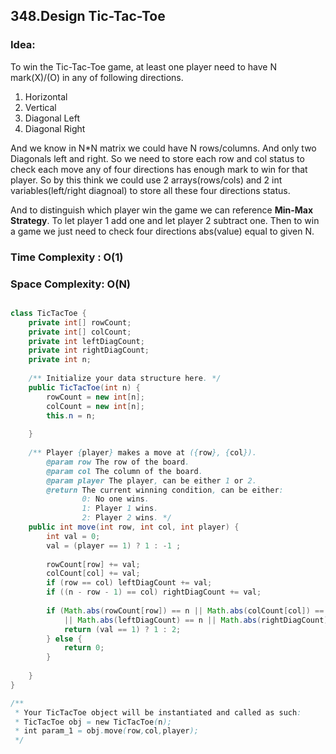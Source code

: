## 348.Design Tic-Tac-Toe ##

### Idea: ###
To win the Tic-Tac-Toe game, at least one player need to have N mark(X)/(O) in any of following directions.

1. Horizontal 
2. Vertical
3. Diagonal Left
4. Diagonal Right

And we know in N*N matrix we could have N rows/columns. And only two Diagonals left and right.
So we need to store each row and col status to check each move any of four directions has enough mark to win for that player.
So by this think we could use 2 arrays(rows/cols) and 2 int variables(left/right diagnoal) to store all these four directions status.

And to distinguish which player win the game we can reference **Min-Max Strategy**. 
To let player 1 add one and let player 2 subtract one. 
Then to win a game we just need to check four directions abs(value) equal to given N.

### Time Complexity : O(1) ###
### Space Complexity: O(N) ###

```java

class TicTacToe {
    private int[] rowCount;
    private int[] colCount;
    private int leftDiagCount;
    private int rightDiagCount;
    private int n;
   
    /** Initialize your data structure here. */
    public TicTacToe(int n) {
        rowCount = new int[n];
        colCount = new int[n];
        this.n = n;
       
    }
    
    /** Player {player} makes a move at ({row}, {col}).
        @param row The row of the board.
        @param col The column of the board.
        @param player The player, can be either 1 or 2.
        @return The current winning condition, can be either:
                0: No one wins.
                1: Player 1 wins.
                2: Player 2 wins. */
    public int move(int row, int col, int player) {
        int val = 0;
        val = (player == 1) ? 1 : -1 ;
        
        rowCount[row] += val;
        colCount[col] += val;
        if (row == col) leftDiagCount += val;
        if ((n - row - 1) == col) rightDiagCount += val;
        
        if (Math.abs(rowCount[row]) == n || Math.abs(colCount[col]) == n 
            || Math.abs(leftDiagCount) == n || Math.abs(rightDiagCount) == n) {
            return (val == 1) ? 1 : 2;
        } else {
            return 0;
        } 
            
    }
}

/**
 * Your TicTacToe object will be instantiated and called as such:
 * TicTacToe obj = new TicTacToe(n);
 * int param_1 = obj.move(row,col,player);
 */
 
 ```

